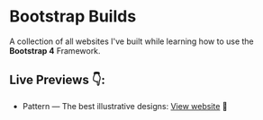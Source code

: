# Bootstrap Builds
A collection of all websites I've built while learning how to use the **Bootstrap 4** Framework. 

## Live Previews 👇: 

 + Pattern &mdash; The best illustrative designs:  [View website](https://simeon4real.github.io/Bootstrap-websites/pattern/index.html) 🚀
